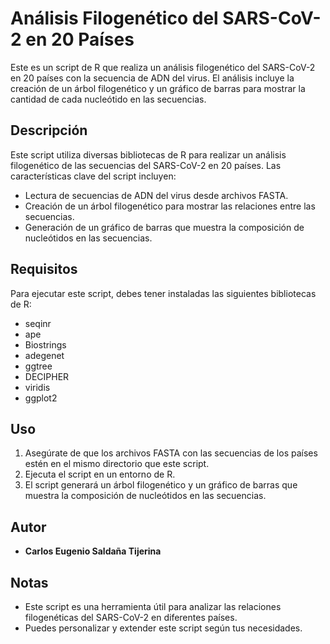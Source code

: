 # Análisis Filogenético del SARS-CoV-2 en 20 Países

Este es un script de R que realiza un análisis filogenético del SARS-CoV-2 en 20 países con la secuencia de ADN del virus. El análisis incluye la creación de un árbol filogenético y un gráfico de barras para mostrar la cantidad de cada nucleótido en las secuencias.

## Descripción

Este script utiliza diversas bibliotecas de R para realizar un análisis filogenético de las secuencias del SARS-CoV-2 en 20 países. Las características clave del script incluyen:

- Lectura de secuencias de ADN del virus desde archivos FASTA.
- Creación de un árbol filogenético para mostrar las relaciones entre las secuencias.
- Generación de un gráfico de barras que muestra la composición de nucleótidos en las secuencias.

## Requisitos

Para ejecutar este script, debes tener instaladas las siguientes bibliotecas de R:

- seqinr
- ape
- Biostrings
- adegenet
- ggtree
- DECIPHER
- viridis
- ggplot2

## Uso

1. Asegúrate de que los archivos FASTA con las secuencias de los países estén en el mismo directorio que este script.
2. Ejecuta el script en un entorno de R.
3. El script generará un árbol filogenético y un gráfico de barras que muestra la composición de nucleótidos en las secuencias.

## Autor

- **Carlos Eugenio Saldaña Tijerina**

## Notas

- Este script es una herramienta útil para analizar las relaciones filogenéticas del SARS-CoV-2 en diferentes países.
- Puedes personalizar y extender este script según tus necesidades.
